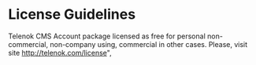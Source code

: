 # License Guidelines

Telenok CMS Account package licensed as free for personal non-commercial, non-company using, commercial in other cases. Please, visit site http://telenok.com/license",
